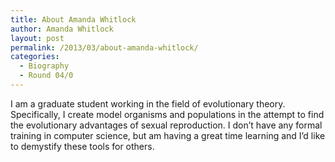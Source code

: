 ```yaml
---
title: About Amanda Whitlock
author: Amanda Whitlock
layout: post
permalink: /2013/03/about-amanda-whitlock/
categories:
  - Biography
  - Round 04/0
---
```

I am a graduate student working in the field of evolutionary theory. Specifically, I create model organisms and populations in the attempt to find the evolutionary advantages of sexual reproduction. I don&#8217;t have any formal training in computer science, but am having a great time learning and I&#8217;d like to demystify these tools for others.